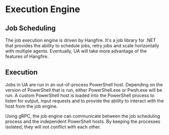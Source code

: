 # Execution Engine

## Job Scheduling 

The job execution engine is driven by Hangfire. It's a job library for .NET that provides the ability to schedule jobs, retry jobs and scale horizontally with multiple agents. Eventually, UA will take more advantage of the features of Hangfire. 

## Execution

Jobs in UA are run in an out-of-process PowerShell host. Depending on the version of PowerShell that is run, either PowerShell.exe or Pwsh.exe will be run. A custom PowerShell host is loaded into the PowerShell process to listen for output, input requests and to provide the ability to interact with the host from the job engine. 

Using gRPC, the job engine can communicate between the job scheduling process and the independent PowerShell hosts. By keeping the processes isolated, they will not conflict with each other. 

